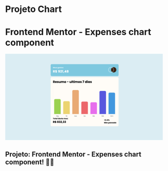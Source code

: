 # Projeto Chart
# Frontend Mentor - Expenses chart component

![Design preview for the Expenses chart component coding challenge](./design/designer.png)

## Projeto: Frontend Mentor - Expenses chart component! 👋🚀
